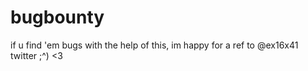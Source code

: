 # bugbounty

if u find 'em bugs with the help of this, im happy for a ref to @ex16x41 twitter ;^) <3 
